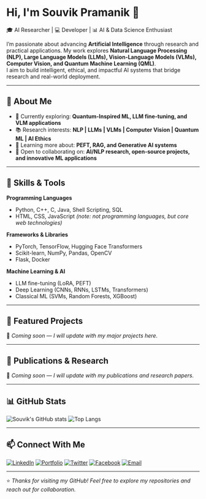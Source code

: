 # Hi, I'm Souvik Pramanik 👋  

🎓 AI Researcher | 💻 Developer | 📊 AI & Data Science Enthusiast  

I’m passionate about advancing **Artificial Intelligence** through research and practical applications. My work explores **Natural Language Processing (NLP), Large Language Models (LLMs), Vision-Language Models (VLMs), Computer Vision, and Quantum Machine Learning (QML)**.  
I aim to build intelligent, ethical, and impactful AI systems that bridge research and real-world deployment.  

---

## 🔹 About Me
- 🔭 Currently exploring: **Quantum-Inspired ML, LLM fine-tuning, and VLM applications**  
- 📚 Research interests: **NLP | LLMs | VLMs | Computer Vision | Quantum ML | AI Ethics**  
- 🌱 Learning more about: **PEFT, RAG, and Generative AI systems**  
- 🤝 Open to collaborating on: **AI/NLP research, open-source projects, and innovative ML applications**  

---

## 🔹 Skills & Tools
**Programming Languages**  
- Python, C++, C, Java, Shell Scripting, SQL  
- HTML, CSS, JavaScript *(note: not programming languages, but core web technologies)*  

**Frameworks & Libraries**  
- PyTorch, TensorFlow, Hugging Face Transformers  
- Scikit-learn, NumPy, Pandas, OpenCV  
- Flask, Docker  

**Machine Learning & AI**  
- LLM fine-tuning (LoRA, PEFT)  
- Deep Learning (CNNs, RNNs, LSTMs, Transformers)  
- Classical ML (SVMs, Random Forests, XGBoost)  

---

## 🔹 Featured Projects
🚀 *Coming soon — I will update with my major projects here.*  

---

## 🔹 Publications & Research
📝 *Coming soon — I will update with my publications and research papers.*  

---

## 📊 GitHub Stats
![Souvik's GitHub stats](https://github-readme-stats.vercel.app/api?username=pramanik-souvik&show_icons=true&theme=default&include_all_commits=true&hide_rank=true)
![Top Langs](https://github-readme-stats.vercel.app/api/top-langs/?username=pramanik-souvik&layout=compact)  

---

## 📫 Connect With Me
[![LinkedIn](https://img.shields.io/badge/LinkedIn-0077B5.svg?style=for-the-badge&logo=linkedin&logoColor=white)](https://linkedin.com/in/yourprofile)  [![Portfolio](https://img.shields.io/badge/Portfolio-000000.svg?style=for-the-badge&logo=vercel&logoColor=white)](https://your-website.com)  [![Twitter](https://img.shields.io/badge/Twitter-1DA1F2.svg?style=for-the-badge&logo=twitter&logoColor=white)](https://twitter.com/yourprofile)  [![Facebook](https://img.shields.io/badge/Facebook-1877F2.svg?style=for-the-badge&logo=facebook&logoColor=white)](https://facebook.com/yourprofile)  [![Email](https://img.shields.io/badge/Email-D14836.svg?style=for-the-badge&logo=gmail&logoColor=white)](mailto:your.email@example.com)  
 




---

⭐️ *Thanks for visiting my GitHub! Feel free to explore my repositories and reach out for collaboration.*  
